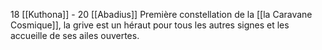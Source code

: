 18 [[Kuthona]] - 20 [[Abadius]]
Première constellation de la [[la Caravane Cosmique]], la grive est un héraut pour tous les autres signes et les accueille de ses ailes ouvertes.